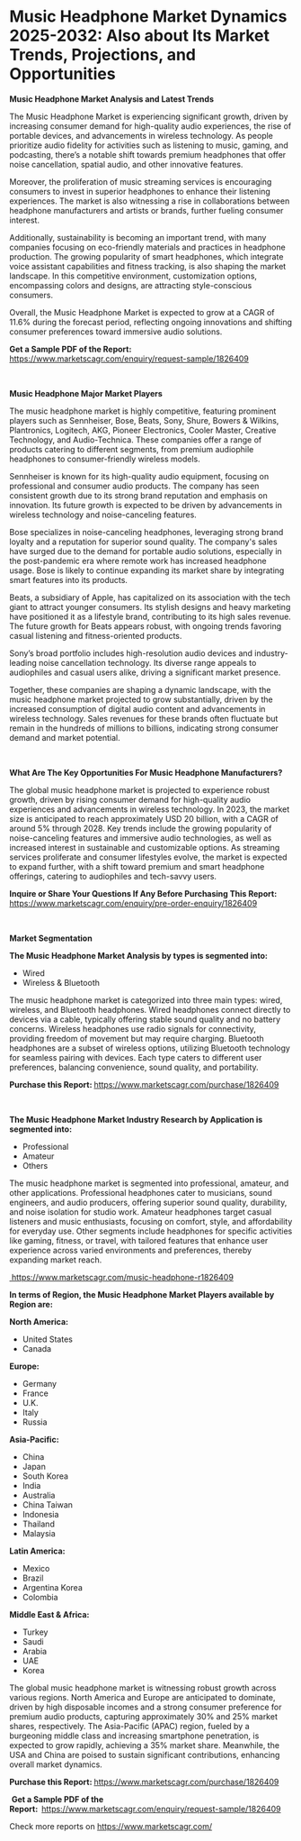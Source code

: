 <p><h1>Music Headphone Market Dynamics 2025-2032: Also about Its Market Trends, Projections, and Opportunities</h1></p><p><strong>Music Headphone Market Analysis and Latest Trends</strong></p>
<p><p>The Music Headphone Market is experiencing significant growth, driven by increasing consumer demand for high-quality audio experiences, the rise of portable devices, and advancements in wireless technology. As people prioritize audio fidelity for activities such as listening to music, gaming, and podcasting, there’s a notable shift towards premium headphones that offer noise cancellation, spatial audio, and other innovative features. </p><p>Moreover, the proliferation of music streaming services is encouraging consumers to invest in superior headphones to enhance their listening experiences. The market is also witnessing a rise in collaborations between headphone manufacturers and artists or brands, further fueling consumer interest. </p><p>Additionally, sustainability is becoming an important trend, with many companies focusing on eco-friendly materials and practices in headphone production. The growing popularity of smart headphones, which integrate voice assistant capabilities and fitness tracking, is also shaping the market landscape. In this competitive environment, customization options, encompassing colors and designs, are attracting style-conscious consumers. </p><p>Overall, the Music Headphone Market is expected to grow at a CAGR of 11.6% during the forecast period, reflecting ongoing innovations and shifting consumer preferences toward immersive audio solutions.</p></p>
<p><strong>Get a Sample PDF of the Report:&nbsp;</strong> <a href="https://www.marketscagr.com/enquiry/request-sample/1826409?utm_campaign=2938&utm_medium=2&utm_source=Github&utm_content=ia&utm_term=04042025&utm_id=music-headphone">https://www.marketscagr.com/enquiry/request-sample/1826409</a></p>
<p>&nbsp;</p>
<p><strong>Music Headphone Major Market Players</strong></p>
<p><p>The music headphone market is highly competitive, featuring prominent players such as Sennheiser, Bose, Beats, Sony, Shure, Bowers & Wilkins, Plantronics, Logitech, AKG, Pioneer Electronics, Cooler Master, Creative Technology, and Audio-Technica. These companies offer a range of products catering to different segments, from premium audiophile headphones to consumer-friendly wireless models.</p><p>Sennheiser is known for its high-quality audio equipment, focusing on professional and consumer audio products. The company has seen consistent growth due to its strong brand reputation and emphasis on innovation. Its future growth is expected to be driven by advancements in wireless technology and noise-canceling features.</p><p>Bose specializes in noise-canceling headphones, leveraging strong brand loyalty and a reputation for superior sound quality. The company's sales have surged due to the demand for portable audio solutions, especially in the post-pandemic era where remote work has increased headphone usage. Bose is likely to continue expanding its market share by integrating smart features into its products.</p><p>Beats, a subsidiary of Apple, has capitalized on its association with the tech giant to attract younger consumers. Its stylish designs and heavy marketing have positioned it as a lifestyle brand, contributing to its high sales revenue. The future growth for Beats appears robust, with ongoing trends favoring casual listening and fitness-oriented products.</p><p>Sony’s broad portfolio includes high-resolution audio devices and industry-leading noise cancellation technology. Its diverse range appeals to audiophiles and casual users alike, driving a significant market presence. </p><p>Together, these companies are shaping a dynamic landscape, with the music headphone market projected to grow substantially, driven by the increased consumption of digital audio content and advancements in wireless technology. Sales revenues for these brands often fluctuate but remain in the hundreds of millions to billions, indicating strong consumer demand and market potential.</p></p>
<p>&nbsp;</p>
<p><strong>What Are The Key Opportunities For Music Headphone Manufacturers?</strong></p>
<p><p>The global music headphone market is projected to experience robust growth, driven by rising consumer demand for high-quality audio experiences and advancements in wireless technology. In 2023, the market size is anticipated to reach approximately USD 20 billion, with a CAGR of around 5% through 2028. Key trends include the growing popularity of noise-canceling features and immersive audio technologies, as well as increased interest in sustainable and customizable options. As streaming services proliferate and consumer lifestyles evolve, the market is expected to expand further, with a shift toward premium and smart headphone offerings, catering to audiophiles and tech-savvy users.</p></p>
<p><strong>Inquire or Share Your Questions If Any Before Purchasing This Report:</strong> <a href="https://www.marketscagr.com/enquiry/pre-order-enquiry/1826409?utm_campaign=2938&utm_medium=2&utm_source=Github&utm_content=ia&utm_term=04042025&utm_id=music-headphone">https://www.marketscagr.com/enquiry/pre-order-enquiry/1826409</a></p>
<p>&nbsp;</p>
<p><strong>Market Segmentation</strong></p>
<p><strong>The Music Headphone Market Analysis by types is segmented into:</strong></p>
<p><ul><li>Wired</li><li>Wireless & Bluetooth</li></ul></p>
<p><p>The music headphone market is categorized into three main types: wired, wireless, and Bluetooth headphones. Wired headphones connect directly to devices via a cable, typically offering stable sound quality and no battery concerns. Wireless headphones use radio signals for connectivity, providing freedom of movement but may require charging. Bluetooth headphones are a subset of wireless options, utilizing Bluetooth technology for seamless pairing with devices. Each type caters to different user preferences, balancing convenience, sound quality, and portability.</p></p>
<p><strong>Purchase this Report:&nbsp;</strong><a href="https://www.marketscagr.com/purchase/1826409?utm_campaign=2938&utm_medium=2&utm_source=Github&utm_content=ia&utm_term=04042025&utm_id=music-headphone">https://www.marketscagr.com/purchase/1826409</a></p>
<p>&nbsp;</p>
<p><strong>The Music Headphone Market Industry Research by Application is segmented into:</strong></p>
<p><ul><li>Professional</li><li>Amateur</li><li>Others</li></ul></p>
<p><p>The music headphone market is segmented into professional, amateur, and other applications. Professional headphones cater to musicians, sound engineers, and audio producers, offering superior sound quality, durability, and noise isolation for studio work. Amateur headphones target casual listeners and music enthusiasts, focusing on comfort, style, and affordability for everyday use. Other segments include headphones for specific activities like gaming, fitness, or travel, with tailored features that enhance user experience across varied environments and preferences, thereby expanding market reach.</p></p>
<p><a href="https://www.marketscagr.com/music-headphone-r1826409?utm_campaign=2938&utm_medium=2&utm_source=Github&utm_content=ia&utm_term=04042025&utm_id=music-headphone">&nbsp;https://www.marketscagr.com/music-headphone-r1826409</a></p>
<p><strong>In terms of Region, the Music Headphone Market Players available by Region are:</strong></p>
<p>
    <p> <strong> North America: </strong>
        <ul>
            <li>United States</li>
            <li>Canada</li>
        </ul>
        </p> 
    <p> <strong> Europe: </strong>
        <ul>
            <li>Germany</li>
            <li>France</li>
            <li>U.K.</li>
            <li>Italy</li>
            <li>Russia</li>
        </ul>
        </p> 
    <p> <strong> Asia-Pacific: </strong>
        <ul>
            <li>China</li>
            <li>Japan</li>
            <li>South Korea</li>
            <li>India</li>
            <li>Australia</li>
            <li>China Taiwan</li>
            <li>Indonesia</li>
            <li>Thailand</li>
            <li>Malaysia</li>
        </ul>
        </p> 
    <p> <strong> Latin America: </strong>
        <ul>
            <li>Mexico</li>
            <li>Brazil</li>
            <li>Argentina Korea</li>
            <li>Colombia</li>
        </ul>
        </p> 
    <p> <strong> Middle East & Africa: </strong>
        <ul>
            <li>Turkey</li>
            <li>Saudi</li>
            <li>Arabia</li>
            <li>UAE</li>
            <li>Korea</li>
        </ul>
    </p>
    </p>
<p><p>The global music headphone market is witnessing robust growth across various regions. North America and Europe are anticipated to dominate, driven by high disposable incomes and a strong consumer preference for premium audio products, capturing approximately 30% and 25% market shares, respectively. The Asia-Pacific (APAC) region, fueled by a burgeoning middle class and increasing smartphone penetration, is expected to grow rapidly, achieving a 35% market share. Meanwhile, the USA and China are poised to sustain significant contributions, enhancing overall market dynamics.</p></p>
<p><strong>Purchase this Report: </strong><a href="https://www.marketscagr.com/purchase/1826409?utm_campaign=2938&utm_medium=2&utm_source=Github&utm_content=ia&utm_term=04042025&utm_id=music-headphone">https://www.marketscagr.com/purchase/1826409</a></p>
<p>&nbsp;<strong>Get a Sample PDF of the Report:&nbsp;&nbsp;</strong><a href="https://www.marketscagr.com/enquiry/request-sample/1826409?utm_campaign=2938&utm_medium=2&utm_source=Github&utm_content=ia&utm_term=04042025&utm_id=music-headphone">https://www.marketscagr.com/enquiry/request-sample/1826409</a></p>
<p><strong></strong></p>
<p>Check more reports on <a href="https://www.marketscagr.com/?utm_campaign=2938&utm_medium=2&utm_source=Github&utm_content=ia&utm_term=04042025&utm_id=music-headphone">https://www.marketscagr.com/</a></p>